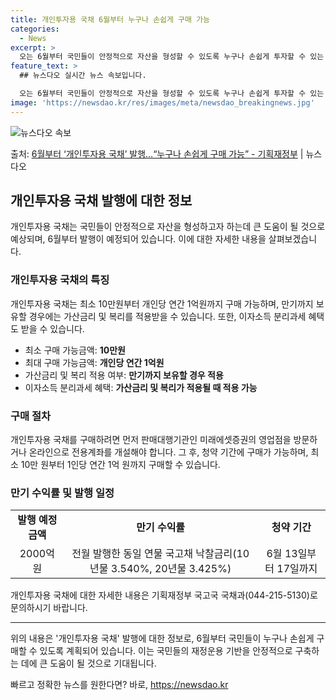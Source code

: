 ```yaml
---
title: 개인투자용 국채 6월부터 누구나 손쉽게 구매 가능
categories:
  - News
excerpt: >
  오는 6월부터 국민들이 안정적으로 자산을 형성할 수 있도록 누구나 손쉽게 투자할 수 있는 개인투자용 국채를 …
feature_text: >
  ## 뉴스다오 실시간 뉴스 속보입니다.

  오는 6월부터 국민들이 안정적으로 자산을 형성할 수 있도록 누구나 손쉽게 투자할 수 있는 개인투자용 국채를 …
image: 'https://newsdao.kr/res/images/meta/newsdao_breakingnews.jpg'
---
```


![뉴스다오 속보](https://newsdao.kr/res/images/meta/newsdao_breakingnews.jpg)

<p>출처: <a href="https://newsdao.kr/3961" rel="dofollow">6월부터 ‘개인투자용 국채’ 발행…“누구나 손쉽게 구매 가능”  - 기획재정부</a> | 뉴스다오</p>

<h2 data-ke-size="size26">개인투자용 국채 발행에 대한 정보</h2>

<p data-ke-size="size16">개인투자용 국채는 국민들이 안정적으로 자산을 형성하고자 하는데 큰 도움이 될 것으로 예상되며, 6월부터 발행이 예정되어 있습니다. 이에 대한 자세한 내용을 살펴보겠습니다.</p>

<h3>개인투자용 국채의 특징</h3>

<p data-ke-size="size16">개인투자용 국채는 최소 10만원부터 개인당 연간 1억원까지 구매 가능하며, 만기까지 보유할 경우에는 가산금리 및 복리를 적용받을 수 있습니다. 또한, 이자소득 분리과세 혜택도 받을 수 있습니다.</p>

<ul>
    <li>최소 구매 가능금액: <b>10만원</b></li>
    <li>최대 구매 가능금액: <b>개인당 연간 1억원</b></li>
    <li>가산금리 및 복리 적용 여부: <b>만기까지 보유할 경우 적용</b></li>
    <li>이자소득 분리과세 혜택: <b>가산금리 및 복리가 적용될 때 적용 가능</b></li>
</ul>

<h3>구매 절차</h3>

<p data-ke-size="size16">개인투자용 국채를 구매하려면 먼저 판매대행기관인 미래에셋증권의 영업점을 방문하거나 온라인으로 전용계좌를 개설해야 합니다. 그 후, 청약 기간에 구매가 가능하며, 최소 10만 원부터 1인당 연간 1억 원까지 구매할 수 있습니다.</p>

<h3>만기 수익률 및 발행 일정</h3>

<table>
    <tr>
        <td style="text-align: center; height: 17px;"><b>발행 예정 금액</b></td>
        <td style="text-align: center; height: 17px;"><b>만기 수익률</b></td>
        <td style="text-align: center; height: 17px;"><b>청약 기간</b></td>
    </tr>
    <tr>
        <td style="text-align: center; height: 17px;">2000억 원</td>
        <td style="text-align: center; height: 17px;">전월 발행한 동일 연물 국고채 낙찰금리(10년물 3.540%, 20년물 3.425%)</td>
        <td style="text-align: center; height: 17px;">6월 13일부터 17일까지</td>
    </tr>
</table>

<p data-ke-size="size16">개인투자용 국채에 대한 자세한 내용은 기획재정부 국고국 국채과(044-215-5130)로 문의하시기 바랍니다.</p>

<hr>

<p data-ke-size="size16">위의 내용은 '개인투자용 국채' 발행에 대한 정보로, 6월부터 국민들이 누구나 손쉽게 구매할 수 있도록 계획되어 있습니다. 이는 국민들의 재정운용 기반을 안정적으로 구축하는 데에 큰 도움이 될 것으로 기대됩니다.</p> 

빠르고 정확한 뉴스를 원한다면? 바로, <a href="https://newsdao.kr" rel="dofollow">https://newsdao.kr</a>


